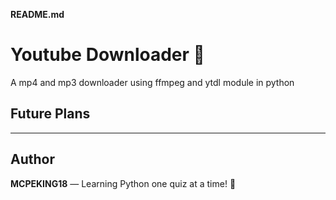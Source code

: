 **README.md**

# Youtube Downloader 🎯

A mp4 and mp3 downloader using ffmpeg and ytdl module in python


## Future Plans


---

## Author

**MCPEKING18** — Learning Python one quiz at a time! 🐍